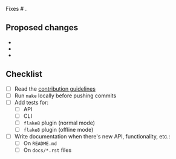 Fixes # .

## Proposed changes

-
-
-

## Checklist

- [ ] Read the [contribution guidelines](https://nitpick.rtfd.io/en/latest/contributing.html)
- [ ] Run `make` locally before pushing commits
- [ ] Add tests for:
  - [ ] API
  - [ ] CLI
  - [ ] `flake8` plugin (normal mode)
  - [ ] `flake8` plugin (offline mode)
- [ ] Write documentation when there's new API, functionality, etc.:
  - [ ] On `README.md`
  - [ ] On `docs/*.rst` files

